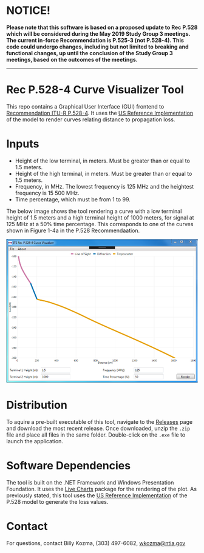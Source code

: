 # NOTICE!
**Please note that this software is based on a proposed update to Rec P.528 which will be considered during the May 2019 Study Group 3 meetings.  The current in-force Recommendation is P.525-3 (not P.528-4).  This code could undergo changes, including but not limited to breaking and functional changes, up until the conclusion of the Study Group 3 meetings, based on the outcomes of the meetings.**

---

# Rec P.528-4 Curve Visualizer Tool

This repo contains a Graphical User Interface (GUI) frontend to [Recommendation ITU-R P.528-4](https://www.itu.int/rec/R-REC-P.528/en).  It uses the [US Reference Implementation](https://github.com/NTIA/p528) of the model to render curves relating distance to propagation loss.

# Inputs #

 * Height of the low terminal, in meters. Must be greater than or equal to 1.5 meters.
 * Height of the high terminal, in meters.  Must be greater than or equal to 1.5 meters.
 * Frequency, in MHz.  The lowest frequency is 125 MHz and the heightest frequency is 15 500 MHz.
 * Time percentage, which must be from 1 to 99.
 
 The below image shows the tool rendering a curve with a low terminal height of 1.5 meters and a high terminal height of 1000 meters, for signal at 125 MHz at a 50% time percentage.  This corresponds to one of the curves shown in Figure 1-4a in the P.528 Recommendaation.
 
![Screenshot of P.528 GUI Tool](P528-Fig1-4a.png "Screenshot of P.528 GUI Tool")

# Distribution #

To aquire a pre-built executable of this tool, navigate to the [Releases](https://github.com/NTIA/p528-gui/releases) page and download the most recent release.  Once downloaded, unzip the `.zip` file and place all files in the same folder.  Double-click on the `.exe` file to launch the application.

# Software Dependencies #

The tool is built on the .NET Framework and Windows Presentation Foundation.  It uses the [Live Charts](https://github.com/Live-Charts/Live-Charts) package for the rendering of the plot.  As previously stated, this tool uses the [US Reference Implementation](https://github.com/NTIA/p528) of the P.528 model to generate the loss values.

# Contact #

For questions, contact Billy Kozma, (303) 497-6082, wkozma@ntia.gov
